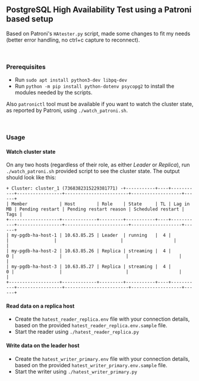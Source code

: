 ## PostgreSQL High Availability Test using a Patroni based setup

Based on Patroni's `HAtester.py` script, made some changes to fit my needs (better error handling, no ctrl+c capture to reconnect).

<br/>

### Prerequisites

-   Run `sudo apt install python3-dev libpq-dev`
-   Run `python -m pip install python-dotenv psycopg2` to install the modules needed by the scripts.

Also `patronictl` tool must be available if you want to watch the cluster state, as reported by Patroni, using `./watch_patroni.sh`.

<br/>

### Usage

#### Watch cluster state

On any two hosts (regardless of their role, as either _Leader_ or _Replica_), run `./watch_patroni.sh` provided script to see the cluster state. The output should look like this:

```
+ Cluster: cluster_1 (7368382315229381771) -+-----------+----+-----------+-----------------+------------------------+-------------------+------+
| Member            | Host        | Role    | State     | TL | Lag in MB | Pending restart | Pending restart reason | Scheduled restart | Tags |
+-------------------+-------------+---------+-----------+----+-----------+-----------------+------------------------+-------------------+------+
| my-pgdb-ha-host-1 | 10.63.85.25 | Leader  | running   |  4 |           |                 |                        |                   |      |
| my-pgdb-ha-host-2 | 10.63.85.26 | Replica | streaming |  4 |         0 |                 |                        |                   |      |
| my-pgdb-ha-host-3 | 10.63.85.27 | Replica | streaming |  4 |         0 |                 |                        |                   |      |
+-------------------+-------------+---------+-----------+----+-----------+-----------------+------------------------+-------------------+------+

```

#### Read data on a replica host

-   Create the `hatest_reader_replica.env` file with your connection details,\
    based on the provided `hatest_reader_replica.env.sample` file.
-   Start the reader using `./hatest_reader_replica.py`

#### Write data on the leader host

-   Create the `hatest_writer_primary.env` file with your connection details,\
    based on the provided `hatest_writer_primary.env.sample` file.
-   Start the writer using `./hatest_writer_primary.py`
